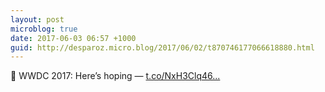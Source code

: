 ```yaml
---
layout: post
microblog: true
date: 2017-06-03 06:57 +1000
guid: http://desparoz.micro.blog/2017/06/02/t870746177066618880.html
---
```

🔗 WWDC 2017: Here’s hoping — [t.co/NxH3Clq46...](https://t.co/NxH3Clq46Y)
